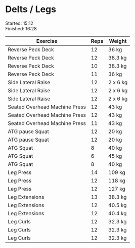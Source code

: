 # Delts / Legs

Started: 15:12 \
Finished: 16:28

| Exercise                      | Reps | Weight   |
| ----------------------------- | ---- | -------- |
| Reverse Peck Deck             | 12   | 36 kg    |
| Reverse Peck Deck             | 12   | 38.3 kg  |
| Reverse Peck Deck             | 10   | 38.3 kg  |
| Reverse Peck Deck             | 11   | 36 kg    |
| Side Lateral Raise            | 12   | 2 x 6 kg |
| Side Lateral Raise            | 12   | 2 x 6 kg |
| Side Lateral Raise            | 12   | 2 x 6 kg |
| Seated Overhead Machine Press | 12   | 43 kg    |
| Seated Overhead Machine Press | 12   | 43 kg    |
| Seated Overhead Machine Press | 11   | 43 kg    |
| ATG pause Squat               | 12   | 20 kg    |
| ATG pause Squat               | 12   | 20 kg    |
| ATG Squat                     | 8    | 40 kg    |
| ATG Squat                     | 6    | 45 kg    |
| ATG Squat                     | 8    | 40 kg    |
| Leg Press                     | 14   | 109 kg   |
| Leg Press                     | 12   | 118 kg   |
| Leg Press                     | 12   | 127 kg   |
| Leg Extensions                | 13   | 38.3 kg  |
| Leg Extensions                | 12   | 40.5 kg  |
| Leg Extensions                | 12   | 40.4 kg  |
| Leg Curls                     | 12   | 32.3 kg  |
| Leg Curls                     | 12   | 32.3 kg  |
| Leg Curls                     | 12   | 32.3 kg  |
